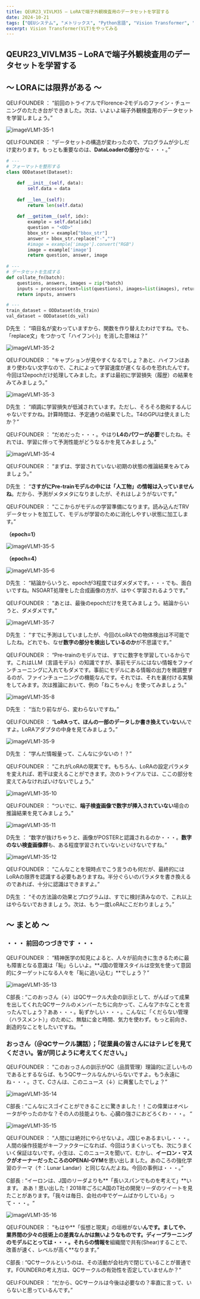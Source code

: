 ```yaml
---
title: QEUR23_VIVLM35 – LoRAで端子外観検査用のデータセットを学習する
date: 2024-10-21
tags: ["QEUシステム", "メトリックス", "Python言語", "Vision Transformer", "LLM", "データセット", "Fine-tuning", "Vision language Model"]
excerpt: Vision Transformer(ViT)をやってみる
---
```


## QEUR23_VIVLM35 – LoRAで端子外観検査用のデータセットを学習する

## ～ LORAには限界がある ～

QEU:FOUNDER ： “前回のトライアルでFlorence-2モデルのファイン・チューニングのたたき台ができました。次は、いよいよ端子外観検査用のデータセットを学習しましょう。”

![imageVLM1-35-1](/2024-10-21-QEUR23_VIVLM35/imageVLM1-35-1.jpg)

QEU:FOUNDER ： “データセットの構造が変わったので、プログラムが少しだけ変わります。もっとも重要なのは、**DataLoaderの部分**かな・・・。”

```python
# ---
# フォーマットを整形する
class ODDataset(Dataset): 

    def __init__(self, data): 
        self.data = data
        
    def __len__(self): 
        return len(self.data)
        
    def __getitem__(self, idx):
        example = self.data[idx]
        question = "<OD>"
        bbox_str = example["bbox_str"]
        answer = bbox_str.replace("-","")
        #image = example['image'].convert("RGB")
        image = example['image']
        return question, answer, image    
    
# ---
# データセットを生成する
def collate_fn(batch):
    questions, answers, images = zip(*batch)
    inputs = processor(text=list(questions), images=list(images), return_tensors="pt", pad-ding=True).to(DEVICE)
    return inputs, answers

# ---
train_dataset = ODDataset(ds_train)
val_dataset = ODDataset(ds_val)

```

D先生 ： “項目名が変わっていますから、関数を作り替えたわけですね。でも、「replace文」をつかって「ハイフン(-)」を消した意味は？”

![imageVLM1-35-2](/2024-10-21-QEUR23_VIVLM35/imageVLM1-35-2.jpg)

QEU:FOUNDER ： “キャプションが見やすくなるでしょ？あと、ハイフンはあまり使わない文字なので、これによって学習速度が遅くなるのを恐れたんです。今回は12epochだけ処理してみました。まずは最初に学習損失（履歴）の結果をみてみましょう。”

![imageVLM1-35-3](/2024-10-21-QEUR23_VIVLM35/imageVLM1-35-3.jpg)

D先生 ： “順調に学習損失が低減されています。ただし、そろそろ飽和するんじゃないですかね。計算時間は、予定通りの結果でした。T4のGPUは使えましたか？”

QEU:FOUNDER ： “だめだった・・・。やはり**L4のパワーが必要**でしたね。それでは、学習に伴って予測性能がどうなるかを見てみましょう。”

![imageVLM1-35-4](/2024-10-21-QEUR23_VIVLM35/imageVLM1-35-4.jpg)

QEU:FOUNDER ： “まずは、学習されていない初期の状態の推論結果をみてみましょう。”

D先生 ： “**さすがにPre-trainモデルの中には「人工物」の情報は入っていませんね**。だから、予測がメタメタになりましたが、それはしようがないです。”

QEU:FOUNDER ： “ここからがモデルの学習準備になります。読み込んだTRVデータセットを加工して、モデルが学習のために消化しやすい状態に加工します。”

**（epoch=1）**

![imageVLM1-35-5](/2024-10-21-QEUR23_VIVLM35/imageVLM1-35-5.jpg)

**（epoch=4）**

![imageVLM1-35-6](/2024-10-21-QEUR23_VIVLM35/imageVLM1-35-6.jpg)

D先生 ： “結論からいうと、epochが3程度ではダメダメです。・・・でも、面白いですね。NSOART処理をした合成画像の方が、はやく学習されるようです。”

QEU:FOUNDER ： “あとは、最後のepochだけを見てみましょう。結論からいうと、ダメダメです。”

![imageVLM1-35-7](/2024-10-21-QEUR23_VIVLM35/imageVLM1-35-7.jpg)

D先生 ： “すでに予測はしていましたが、今回のLoRAでの物体検出は不可能でしたね。どれでも、なぜ**数字の部分を検出しているのか**が不思議です。”

QEU:FOUNDER ： “Pre-trainのモデルでは、すでに数字を学習しているからです。これはLLM（言語モデル）の知識ですが、事前モデルにはない情報をファインチューニングに入れてもダメです。事前にモデルにある情報の出力を微調整するのが、ファインチューニングの機能なんです。それでは、それを裏付ける実験をしてみます。次は推論において、例の「ねこちゃん」を使ってみましょう。”

![imageVLM1-35-8](/2024-10-21-QEUR23_VIVLM35/imageVLM1-35-8.jpg)

D先生 ： “当たり前ながら、変わらないですね。”

QEU:FOUNDER ： “**LoRAって、ほんの一部のデータしか書き換えていない**んですよ。LoRAアダプタの中身を見てみましょう。”

![imageVLM1-35-9](/2024-10-21-QEUR23_VIVLM35/imageVLM1-35-9.jpg)

D先生 ： “学んだ情報量って、こんなに少ないの！？”

QEU:FOUNDER ： “これがLoRAの現実です。もちろん、LoRAの設定パラメタを変えれば、若干は変えることができます。次のトライアルでは、ここの部分を変えてみなければいけないでしょう。”

![imageVLM1-35-10](/2024-10-21-QEUR23_VIVLM35/imageVLM1-35-10.jpg)

QEU:FOUNDER ： “ついでに、**端子検査画像で数字が挿入されていない**場合の推論結果を見てみましょう。”

![imageVLM1-35-11](/2024-10-21-QEUR23_VIVLM35/imageVLM1-35-11.jpg)

D先生 ： “数字が抜けちゃうと、画像がPOSTERと認識されるのか・・・。**数字のない検査画像群**も、ある程度学習されていないといけないですね。”

![imageVLM1-35-12](/2024-10-21-QEUR23_VIVLM35/imageVLM1-35-12.jpg)

QEU:FOUNDER ： “こんなことを現時点でこう言うのも何だが、最終的にはLoRAの限界を認識する必要もありますね。半分ぐらいのパラメタを書き換えるのであれば、十分に認識はできますよ。”

D先生 ： “その方法論の効果とプログラムは、すでに検討済みなので、これ以上はやらないでおきましょう。次は、もう一度LoRAにこだわりましょう。”


## ～ まとめ ～

### ・・・ 前回のつづきです ・・・

QEU:FOUNDER ： “精神医学の知見によると、人々が前向きに生きるために最も障害となる意識は「恥」らしいよ。**J国の管理スタイルは空気を使って意図的にターゲットになる人々を「恥に追い込む」**でしょう？”

![imageVLM1-35-13](/2024-10-21-QEUR23_VIVLM35/imageVLM1-35-13.jpg)

C部長 : “このおっさん（↓）はQCサークル大会の訓示として、がんばって成果を出してくれたQCサークルのメンバーたちに向かって、こんなアホなことを言ったんでしょう？ああ・・・。恥ずかしい・・・。こんなに「くだらない管理（ハラスメント）」のために、無駄に金と時間、気力を使わず。もっと前向き、創造的なことをしたいですね。 “

### おっさん（＠QCサークル講話）；「従業員の皆さんにはテレビを見てください。皆が同じように考えてください。」

QEU:FOUNDER ： “このおっさんの訓示がQC（品質管理）理論的に正しいものであるとするならば、もうQCサークルなんかいらないですよ。もう永遠にね・・・。さて、Cさんは、このニュース（↓）に興奮したでしょ？”

![imageVLM1-35-14](/2024-10-21-QEUR23_VIVLM35/imageVLM1-35-14.jpg)

C部長 : “こんなにスゴイことができることに驚きました！！この偉業はオペレータがやったのかな？その人の技能よりも、心臓の強さにおどろくわ・・・。 “

![imageVLM1-35-15](/2024-10-21-QEUR23_VIVLM35/imageVLM1-35-15.jpg)

QEU:FOUNDER ： “人間には絶対にやらせないよ。J国じゃあるまいし・・・。人間の操作技能がキーファクターになれば、今回はうまくいっても、次にうまくいく保証はないです。小生は、このニュースを聞いて、むかし、**イーロン・マスクがオーナーだったころのOPENAI-GYM**を思い出しました。あのころの強化学習のテーマ（↑：Lunar Landar）と同じなんだよね。今回の事例は・・・。”

C部長 : “イーロンは、J国のリーダよりも**「長いスパンでものを考えて」**います。 ああ！思い出した！2018年ごろにA国のT社の開発リーダのツイートを見たことがあります。「我々は毎日、会社の中でゲームばかりしている」って・・・。“

![imageVLM1-35-16](/2024-10-21-QEUR23_VIVLM35/imageVLM1-35-16.jpg)

QEU:FOUNDER ： “もはや**「仮想と現実」の垣根がない**んです。ましてや、業界間の少々の技術上の差異なんかは無いようなものです。ディープラーニングのモデルにとっては・・・。それらの情報を**組織間で共有(Shear)することで、改善が速く、レベルが高く**なります。”

C部長 : “QCサークルというのは、その活動が会社内で閉じていることが普通です。FOUNDERの考え方は、QCサークルの有効性を否定していませんか？“

QEU:FOUNDER ： “だから、QCサークルは今後は必要なの？率直に言って、いらないと思っているんです。”


